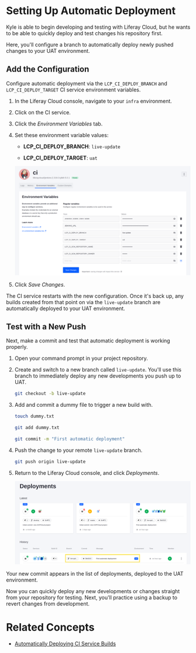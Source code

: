# Setting Up Automatic Deployment

Kyle is able to begin developing and testing with Liferay Cloud, but he wants to be able to quickly deploy and test changes his repository first.

Here, you'll configure a branch to automatically deploy newly pushed changes to your UAT environment.

## Add the Configuration

Configure automatic deployment via the `LCP_CI_DEPLOY_BRANCH` and `LCP_CI_DEPLOY_TARGET` CI service environment variables.

1. In the Liferay Cloud console, navigate to your `infra` environment.

1. Click on the CI service.

1. Click the *Environment Variables* tab.

1. Set these environment variable values:

   * **LCP_CI_DEPLOY_BRANCH**: `live-update`

   * **LCP_CI_DEPLOY_TARGET**: `uat`

   ![Use these environment variables to inform CI of the branch and target environment for automatic deployment.](./setting-up-automatic-deployment/images/01.png)

1. Click *Save Changes*.

The CI service restarts with the new configuration. Once it's back up, any builds created from that point on via the `live-update` branch are automatically deployed to your UAT environment.

## Test with a New Push

Next, make a commit and test that automatic deployment is working properly.

1. Open your command prompt in your project repository.

1. Create and switch to a new branch called `live-update`. You'll use this branch to immediately deploy any new developments you push up to UAT.

   ```bash
   git checkout -b live-update
   ```

1. Add and commit a dummy file to trigger a new build with.

   ```bash
   touch dummy.txt
   ```

   ```bash
   git add dummy.txt
   ```

   ```bash
   git commit -m "First automatic deployment"
   ```

1. Push the change to your remote `live-update` branch.

   ```bash
   git push origin live-update
   ```

1. Return to the Liferay Cloud console, and click *Deployments*.

   ![Your new push appears in the list of deployments made to the UAT environment.](./setting-up-automatic-deployment/images/02.png)

Your new commit appears in the list of deployments, deployed to the UAT environment.

Now you can quickly deploy any new developments or changes straight from your repository for testing. Next, you'll practice using a backup to revert changes from development.

# Related Concepts

* [Automatically Deploying CI Service Builds](https://learn.liferay.com/w/liferay-cloud/build-and-deploy/automatically-deploying-ci-service-builds)
